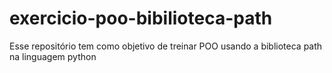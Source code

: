 # exercicio-poo-bibilioteca-path
Esse repositório tem como objetivo de treinar POO usando a biblioteca path na linguagem python

